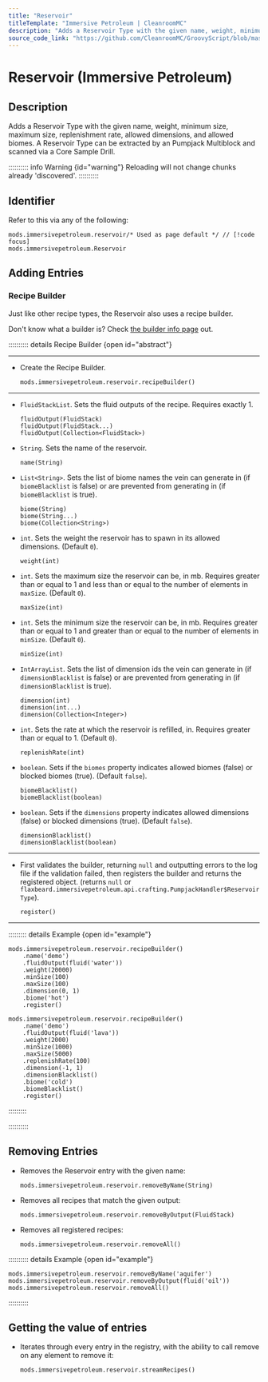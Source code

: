 ```yaml
---
title: "Reservoir"
titleTemplate: "Immersive Petroleum | CleanroomMC"
description: "Adds a Reservoir Type with the given name, weight, minimum size, maximum size, replenishment rate, allowed dimensions, and allowed biomes. A Reservoir Type can be extracted by an Pumpjack Multiblock and scanned via a Core Sample Drill."
source_code_link: "https://github.com/CleanroomMC/GroovyScript/blob/master/src/main/java/com/cleanroommc/groovyscript/compat/mods/immersivepetroleum/Reservoir.java"
---
```


# Reservoir (Immersive Petroleum)

## Description

Adds a Reservoir Type with the given name, weight, minimum size, maximum size, replenishment rate, allowed dimensions, and allowed biomes. A Reservoir Type can be extracted by an Pumpjack Multiblock and scanned via a Core Sample Drill.

:::::::::: info Warning {id="warning"}
Reloading will not change chunks already 'discovered'.
::::::::::

## Identifier

Refer to this via any of the following:

```groovy:no-line-numbers {1}
mods.immersivepetroleum.reservoir/* Used as page default */ // [!code focus]
mods.immersivepetroleum.Reservoir
```


## Adding Entries

### Recipe Builder

Just like other recipe types, the Reservoir also uses a recipe builder.

Don't know what a builder is? Check [the builder info page](../../getting_started/builder.md) out.

:::::::::: details Recipe Builder {open id="abstract"}

---

- Create the Recipe Builder.

    ```groovy:no-line-numbers
    mods.immersivepetroleum.reservoir.recipeBuilder()
    ```

---

- `FluidStackList`. Sets the fluid outputs of the recipe. Requires exactly 1.

    ```groovy:no-line-numbers
    fluidOutput(FluidStack)
    fluidOutput(FluidStack...)
    fluidOutput(Collection<FluidStack>)
    ```

- `String`. Sets the name of the reservoir.

    ```groovy:no-line-numbers
    name(String)
    ```

- `List<String>`. Sets the list of biome names the vein can generate in (if `biomeBlacklist` is false) or are prevented from generating in (if `biomeBlacklist` is true).

    ```groovy:no-line-numbers
    biome(String)
    biome(String...)
    biome(Collection<String>)
    ```

- `int`. Sets the weight the reservoir has to spawn in its allowed dimensions. (Default `0`).

    ```groovy:no-line-numbers
    weight(int)
    ```

- `int`. Sets the maximum size the reservoir can be, in mb. Requires greater than or equal to 1 and less than or equal to the number of elements in `maxSize`. (Default `0`).

    ```groovy:no-line-numbers
    maxSize(int)
    ```

- `int`. Sets the minimum size the reservoir can be, in mb. Requires greater than or equal to 1 and greater than or equal to the number of elements in `minSize`. (Default `0`).

    ```groovy:no-line-numbers
    minSize(int)
    ```

- `IntArrayList`. Sets the list of dimension ids the vein can generate in (if `dimensionBlacklist` is false) or are prevented from generating in (if `dimensionBlacklist` is true).

    ```groovy:no-line-numbers
    dimension(int)
    dimension(int...)
    dimension(Collection<Integer>)
    ```

- `int`. Sets the rate at which the reservoir is refilled, in. Requires greater than or equal to 1. (Default `0`).

    ```groovy:no-line-numbers
    replenishRate(int)
    ```

- `boolean`. Sets if the `biomes` property indicates allowed biomes (false) or blocked biomes (true). (Default `false`).

    ```groovy:no-line-numbers
    biomeBlacklist()
    biomeBlacklist(boolean)
    ```

- `boolean`. Sets if the `dimensions` property indicates allowed dimensions (false) or blocked dimensions (true). (Default `false`).

    ```groovy:no-line-numbers
    dimensionBlacklist()
    dimensionBlacklist(boolean)
    ```

---

- First validates the builder, returning `null` and outputting errors to the log file if the validation failed, then registers the builder and returns the registered object. (returns `null` or `flaxbeard.immersivepetroleum.api.crafting.PumpjackHandler$ReservoirType`).

    ```groovy:no-line-numbers
    register()
    ```

---

::::::::: details Example {open id="example"}
```groovy:no-line-numbers
mods.immersivepetroleum.reservoir.recipeBuilder()
    .name('demo')
    .fluidOutput(fluid('water'))
    .weight(20000)
    .minSize(100)
    .maxSize(100)
    .dimension(0, 1)
    .biome('hot')
    .register()

mods.immersivepetroleum.reservoir.recipeBuilder()
    .name('demo')
    .fluidOutput(fluid('lava'))
    .weight(2000)
    .minSize(1000)
    .maxSize(5000)
    .replenishRate(100)
    .dimension(-1, 1)
    .dimensionBlacklist()
    .biome('cold')
    .biomeBlacklist()
    .register()
```

:::::::::

::::::::::

## Removing Entries

- Removes the Reservoir entry with the given name:

    ```groovy:no-line-numbers
    mods.immersivepetroleum.reservoir.removeByName(String)
    ```

- Removes all recipes that match the given output:

    ```groovy:no-line-numbers
    mods.immersivepetroleum.reservoir.removeByOutput(FluidStack)
    ```

- Removes all registered recipes:

    ```groovy:no-line-numbers
    mods.immersivepetroleum.reservoir.removeAll()
    ```

:::::::::: details Example {open id="example"}
```groovy:no-line-numbers
mods.immersivepetroleum.reservoir.removeByName('aquifer')
mods.immersivepetroleum.reservoir.removeByOutput(fluid('oil'))
mods.immersivepetroleum.reservoir.removeAll()
```

::::::::::

## Getting the value of entries

- Iterates through every entry in the registry, with the ability to call remove on any element to remove it:

    ```groovy:no-line-numbers
    mods.immersivepetroleum.reservoir.streamRecipes()
    ```
